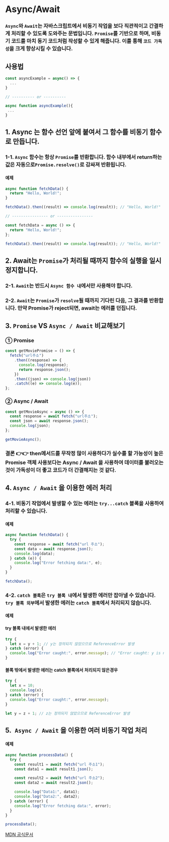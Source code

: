 # **Async/Await**

### `Async`와 `Await`는 자바스크립트에서 비동기 작업을 보다 직관적이고 간결하게 처리할 수 있도록 도와주는 문법입니다. `Promise`를 기반으로 하며, 비동기 코드를 마치 동기 코드처럼 작성할 수 있게 해줍니다. 이를 통해 `코드 가독성`을 크게 향상시킬 수 있습니다.

## 사용법

```javascript
const asyncExample = async() => {
  ...
}

// ---------- or ----------

async function asyncExample(){
 ...
}
```

## 1. **Async** 는 함수 선언 앞에 붙여서 그 함수를 비동기 함수로 만듭니다.

### 1-1. `Async` 함수는 항상 `Promise`를 반환합니다. 함수 내부에서 return하는 값은 자동으로`Promise.resolve()`로 감싸져 반환됩니다.

#### 예제

```javascript
async function fetchData() {
  return "Hello, World!";
}

fetchData().then((result) => console.log(result)); // "Hello, World!"

// ---------------- or ----------------

const fetchData = async () => {
  return "Hello, World!";
};

fetchData().then((result) => console.log(result)); // "Hello, World!"
```

## 2. **Await**는 `Promise`가 처리될 때까지 함수의 실행을 일시 정지합니다.

### 2-1. `Await`는 **반드시** `Async 함수 내`에서만 사용해야 합니다.

### 2-2. `Await`는 `Promise`가 `resolve`될 때까지 기다린 다음, 그 결과를 반환합니다. 만약 Promise가 reject되면, await는 에러를 던집니다.

## 3. `Promise` VS `Async / Await` 비교해보기

### ① Promise

```javascript
const getMoviePromise = () => {
  fetch("url주소")
    .then((response) => {
      console.log(response);
      return response.json();
    })
    .then((json) => console.log(json))
    .catch((e) => console.log(e));
};
```

### ② Async / Await

```javascript
const getMovieAsync = async () => {
  const response = await fetch("url주소");
  const json = await response.json();
  console.log(json);
};

getMovieAsync();
```

### 결론 👉👉 then메서드를 무작정 많이 사용하다가 실수를 할 가능성이 높은 Promise 객체 사용보다는 Async / Await 을 사용하여 데이터를 불러오는것이 가독성이 더 좋고 코드가 더 간결해지는 것 같다.

## 4. `Async / Await` 을 이용한 에러 처리

### 4-1. 비동기 작업에서 발생할 수 있는 에러는 `try...catch` 블록을 사용하여 처리할 수 있습니다.

#### 예제

```javascript
async function fetchData() {
  try {
    const response = await fetch("url 주소");
    const data = await response.json();
    console.log(data);
  } catch (e)) {
    console.log("Error fetching data:", e);
  }
}

fetchData();
```

### 4-2. `catch 블록`은 `try 블록 내`에서 발생한 에러만 잡아낼 수 있습니다. `try 블록 외부`에서 발생한 에러는 `catch 블록`에서 처리되지 않습니다.

#### 예제

#### try 블록 내에서 발생한 에러

```javascript
try {
  let x = y + 1; // y는 정의되지 않았으므로 ReferenceError 발생
} catch (error) {
  console.log("Error caught:", error.message); // "Error caught: y is not defined"
}
```

#### 블록 밖에서 발생한 에러는 catch 블록에서 처리되지 않은경우

```javascript
try {
  let x = 10;
  console.log(x);
} catch (error) {
  console.log("Error caught:", error.message);
}

let y = z + 1; // z는 정의되지 않았으므로 ReferenceError 발생
```

## 5.` Async / Await` 을 이용한 여러 비동기 작업 처리

#### 예제

```javascript
async function processData() {
  try {
    const result1 = await fetch("url 주소1");
    const data1 = await result1.json();

    const result2 = await fetch("url 주소2");
    const data2 = await result2.json();

    console.log("Data1:", data1);
    console.log("Data2:", data2);
  } catch (error) {
    console.log("Error fetching data:", error);
  }
}

processData();
```

[MDN 공식문서](https://developer.mozilla.org/ko/docs/Web/JavaScript/Reference/Statements/async_function)
